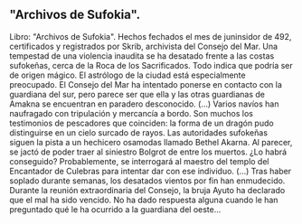 ## "Archivos de Sufokia".
Libro: "Archivos de Sufokia".
Hechos fechados el mes de juninsidor de 492, certificados y registrados por Skrib, archivista del Consejo del Mar.
Una tempestad de una violencia inaudita se ha desatado frente a las costas sufokeñas, cerca de la Roca de los Sacrificados. Todo indica que podría ser de origen mágico. El astrólogo de la ciudad está especialmente preocupado. El Consejo del Mar ha intentado ponerse en contacto con la guardiana del sur, pero parece ser que ella y las otras guardianas de Amakna se encuentran en paradero desconocido.
(...)
Varios navíos han naufragado con tripulación y mercancía a bordo. Son muchos los testimonios de pescadores que coinciden: la forma de un dragón pudo distinguirse en un cielo surcado de rayos. Las autoridades sufokeñas siguen la pista a un hechicero osamodas llamado Bethel Akarna. Al parecer, se jactó de poder traer al siniestro Bolgrot de entre los muertos. ¿Lo habrá conseguido? Probablemente, se interrogará al maestro del templo del Encantador de Culebras para intentar dar con ese individuo.
(...)
Tras haber soplado durante semanas, los desatados vientos por fin han enmudecido. Durante la reunión extraordinaria del Consejo, la bruja Ayuto ha declarado que el mal ha sido vencido. No ha dado respuesta alguna cuando le han preguntado qué le ha ocurrido a la guardiana del oeste...
